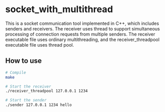 # socket_with_multithread
This is a socket communication tool implemented in C++, which includes senders and receivers.
The receiver uses thread to support simultaneous processing of connection requests from multiple senders.
The receiver executable file uses ordinary multithreading, and the receiver_threadpool executable file uses thread pool.

## How to use
```bash
# Compile 
make

# Start the receiver
./receiver_threadpool 127.0.0.1 1234

# Start the sender
./sender 127.0.0.1 1234 hello
```


